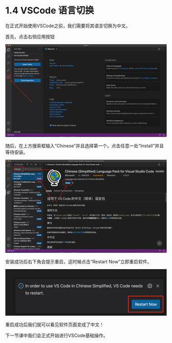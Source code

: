 # 1.4 VSCode 语言切换

在正式开始使用VSCode之前，我们需要将其语言切换为中文。

首先，点击右侧应用按钮

![](../.gitbook/assets/image%20%289%29.png)

随后，在上方搜索框输入“Chinese”并且选择第一个。点击任意一处“Install”并且等待安装。

![](../.gitbook/assets/image%20%287%29.png)

安装成功后右下角会提示重启，这时候点击“Restart Now”立即重启软件。

![](../.gitbook/assets/image%20%282%29.png)

重启成功后我们就可以看见软件页面变成了中文！

下一节课中我们会正式开始进行VSCode基础操作。

